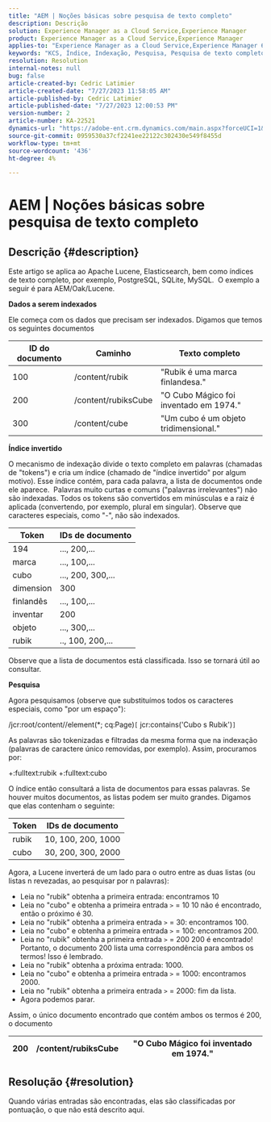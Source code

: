 ```yaml
---
title: "AEM | Noções básicas sobre pesquisa de texto completo"
description: Descrição
solution: Experience Manager as a Cloud Service,Experience Manager
product: Experience Manager as a Cloud Service,Experience Manager
applies-to: "Experience Manager as a Cloud Service,Experience Manager 6.5"
keywords: "KCS, Índice, Indexação, Pesquisa, Pesquisa de texto completo, Texto completo"
resolution: Resolution
internal-notes: null
bug: false
article-created-by: Cedric Latimier
article-created-date: "7/27/2023 11:58:05 AM"
article-published-by: Cedric Latimier
article-published-date: "7/27/2023 12:00:53 PM"
version-number: 2
article-number: KA-22521
dynamics-url: "https://adobe-ent.crm.dynamics.com/main.aspx?forceUCI=1&pagetype=entityrecord&etn=knowledgearticle&id=0bffe5d6-742c-ee11-bdf4-6045bd006239"
source-git-commit: 0959530a37cf2241ee22122c302430e549f8455d
workflow-type: tm+mt
source-wordcount: '436'
ht-degree: 4%

---
```


# AEM | Noções básicas sobre pesquisa de texto completo

## Descrição {#description}


Este artigo se aplica ao Apache Lucene, Elasticsearch, bem como índices de texto completo, por exemplo, PostgreSQL, SQLite, MySQL. 
O exemplo a seguir é para AEM/Oak/Lucene.

<b>Dados a serem indexados</b>

Ele começa com os dados que precisam ser indexados. Digamos que temos os seguintes documentos


| <b>ID do documento</b> | <b>Caminho</b> | <b>Texto completo</b> |
| --- | --- | --- |
| 100 | /content/rubik | &quot;Rubik é uma marca finlandesa.&quot; |
| 200 | /content/rubiksCube | &quot;O Cubo Mágico foi inventado em 1974.&quot; |
| 300   | /content/cube | &quot;Um cubo é um objeto tridimensional.&quot; |


<b>Índice invertido</b>

O mecanismo de indexação divide o texto completo em palavras (chamadas de &quot;tokens&quot;) e cria um índice (chamado de &quot;índice invertido&quot; por algum motivo). Esse índice contém, para cada palavra, a lista de documentos onde ele aparece. 
Palavras muito curtas e comuns (&quot;palavras irrelevantes&quot;) não são indexadas. Todos os tokens são convertidos em minúsculas e a raiz é aplicada (convertendo, por exemplo, plural em singular).
Observe que caracteres especiais, como &quot;-&quot;, não são indexados.


| <b>Token</b> | <b>IDs de documento</b> |
| --- | --- |
| 194 | ..., 200,... |
| marca | ..., 100,... |
| cubo | ..., 200, 300,... |
|  dimension  | 300   |
| finlandês | ..., 100,... |
| inventar | 200 |
| objeto | ..., 300,... |
| rubik | .., 100, 200,... |


Observe que a lista de documentos está classificada. Isso se tornará útil ao consultar.

<b>Pesquisa</b>

Agora pesquisamos (observe que substituímos todos os caracteres especiais, como &quot;por um espaço&quot;):

/jcr:root/content//element(\*; cq:Page)`[` jcr:contains(&#39;Cubo s Rubik&#39;)`]`

As palavras são tokenizadas e filtradas da mesma forma que na indexação (palavras de caractere único removidas, por exemplo). Assim, procuramos por:

+:fulltext:rubik +:fulltext:cubo

O índice então consultará a lista de documentos para essas palavras. Se houver muitos documentos, as listas podem ser muito grandes. Digamos que elas contenham o seguinte:


| <b>Token</b> | <b>IDs de documento</b> |
| --- | --- |
| rubik | 10, 100, 200, 1000 |
| cubo | 30, 200, 300, 2000 |


Agora, a Lucene inverterá de um lado para o outro entre as duas listas (ou listas n revezadas, ao pesquisar por n palavras):

- Leia no &quot;rubik&quot; obtenha a primeira entrada: encontramos 10
- Leia no &quot;cubo&quot; e obtenha a primeira entrada `>` = 10 10 não é encontrado, então o próximo é 30.
- Leia no &quot;rubik&quot; obtenha a primeira entrada `>` = 30: encontramos 100.
- Leia no &quot;cubo&quot; e obtenha a primeira entrada `>` = 100: encontramos 200.
- Leia no &quot;rubik&quot; obtenha a primeira entrada `>` = 200 200 é encontrado! Portanto, o documento 200 lista uma correspondência para ambos os termos! Isso é lembrado.
- Leia no &quot;rubik&quot; obtenha a próxima entrada: 1000.
- Leia no &quot;cubo&quot; e obtenha a primeira entrada `>` = 1000: encontramos 2000.
- Leia no &quot;rubik&quot; obtenha a primeira entrada `>` = 2000: fim da lista.
- Agora podemos parar.


Assim, o único documento encontrado que contém ambos os termos é 200, o documento


| 200 | /content/rubiksCube | &quot;O Cubo Mágico foi inventado em 1974.&quot; |
| --- | --- | --- |



## Resolução {#resolution}


Quando várias entradas são encontradas, elas são classificadas por pontuação, o que não está descrito aqui.
